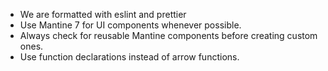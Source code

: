 - We are formatted with eslint and prettier
- Use Mantine 7 for UI components whenever possible.
- Always check for reusable Mantine components before creating custom ones.
- Use function declarations instead of arrow functions.
